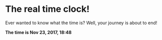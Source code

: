 # The real time clock!

Ever wanted to know what the time is? Well, your journey is about to end!

**The time is Nov 23, 2017, 18:48**